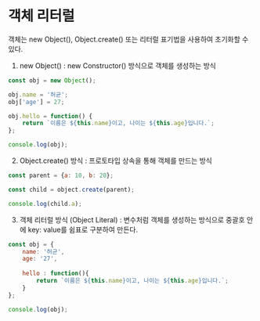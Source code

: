# 객체 리터럴

객체는 new Object(), Object.create() 또는 리터럴 표기법을 사용하여 초기화할 수 있다.



1. new Object() : new Constructor() 방식으로 객체를 생성하는 방식

```js
const obj = new Object();

obj.name = '허균';
obj['age'] = 27;

obj.hello = function() {
    return `이름은 ${this.name}이고, 나이는 ${this.age}입니다.`;
};

console.log(obj);
```



2. Object.create() 방식 : 프로토타입 상속을 통해 객체를 만드는 방식

```js
const parent = {a: 10, b: 20};

const child = object.create(parent);

console.log(child.a);

```



3. 객체 리터럴 방식 (Object Literal) : 변수처럼 객체를 생성하는 방식으로 중괄호 안에 key: value를 쉼표로 구분하여 만든다.

```js
const obj = {
	name: '허균',
    age: '27',
    
    hello : function(){
        return `이름은 ${this.name}이고, 나이는 ${this.age}입니다.`;
    }
};

console.log(obj);
```

